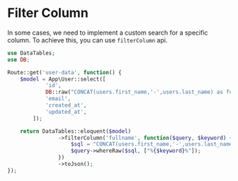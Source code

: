 # Filter Column

In some cases, we need to implement a custom search for a specific column.
To achieve this, you can use `filterColumn` api.

```php
use DataTables;
use DB;

Route::get('user-data', function() {
	$model = App\User::select([
			'id',
            DB::raw("CONCAT(users.first_name,'-',users.last_name) as fullname"),
            'email',
            'created_at',
            'updated_at',
        ]);

	return DataTables::eloquent($model)
				->filterColumn('fullname', function($query, $keyword) {
					$sql = "CONCAT(users.first_name,'-',users.last_name)  like ?";
	                $query->whereRaw($sql, ["%{$keyword}%"]);
	            })
				->toJson();
});
```
